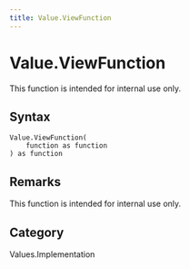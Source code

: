 ```yaml
---
title: Value.ViewFunction
---
```


# Value.ViewFunction


This function is intended for internal use only.


## Syntax

```powerquery
Value.ViewFunction(
    function as function
) as function
```


## Remarks

This function is intended for internal use only.



## Category
Values.Implementation
